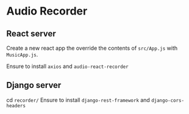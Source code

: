 # Audio Recorder

## React server
Create a new react app the override the contents of `src/App.js` with `MusicApp.js`.

Ensure to install `axios` and `audio-react-recorder`

## Django server
cd `recorder/`
Ensure to install `django-rest-framework` and `django-cors-headers`